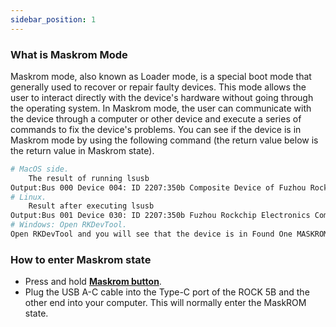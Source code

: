```yaml
---
sidebar_position: 1
---
```


### What is Maskrom Mode

Maskrom mode, also known as Loader mode, is a special boot mode that generally used to recover or repair faulty devices.
This mode allows the user to interact directly with the device's hardware without going through the operating system. In Maskrom mode,
the user can communicate with the device through a computer or other device and execute a series of commands to fix the device's problems.
You can see if the device is in Maskrom mode by using the following command (the return value below is the return value in Maskrom state).

```bash
# MacOS side.
    The result of running lsusb
Output:Bus 000 Device 004: ID 2207:350b Composite Device of Fuzhou Rockchip Electronics Co.
# Linux.
    Result after executing lsusb
Output:Bus 001 Device 030: ID 2207:350b Fuzhou Rockchip Electronics Company
# Windows: Open RKDevTool.
Open RKDevTool and you will see that the device is in Found One MASKROM Device state.
```

### How to enter Maskrom state

- Press and hold [**Maskrom button**](../README.md).
- Plug the USB A-C cable into the Type-C port of the ROCK 5B and the other end into your computer. This will normally enter the MaskROM state.
